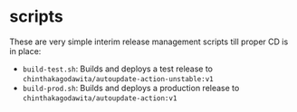 # scripts

These are very simple interim release management scripts till proper CD is in place:
* `build-test.sh`: Builds and deploys a test release to `chinthakagodawita/autoupdate-action-unstable:v1`
* `build-prod.sh`: Builds and deploys a production release to `chinthakagodawita/autoupdate-action:v1`
